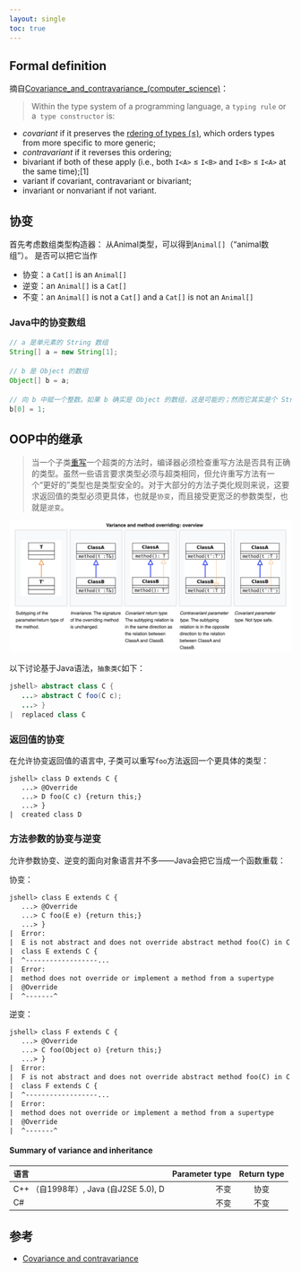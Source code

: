 ```yaml
---
layout: single
toc: true
---
```


## Formal definition

摘自[Covariance_and_contravariance_(computer_science)](https://176.122.157.231:5004/wiki/Covariance_and_contravariance_(computer_science))：

> Within the type system of a programming language, a `typing rule` or a` type constructor` is:
 - _covariant_ if it preserves the [rdering of types (≤)](https://176.122.157.231:5004/wiki/Subtype), which orders types from more specific to more generic;
 - _contravariant_ if it reverses this ordering;
 - bivariant if both of these apply (i.e., both `I<A>` ≤ `I<B>` and `I<B>` ≤ `I<A>` at the same time);[1]
 - variant if covariant, contravariant or bivariant;
 - invariant or nonvariant if not variant.

## 协变

首先考虑数组类型构造器： 从Animal类型，可以得到`Animal[]`（“animal数组”）。 是否可以把它当作

- 协变：a `Cat[]` is an `Animal[]`
- 逆变：an `Animal[]` is  a `Cat[]`
- 不变：an `Animal[]` is not a `Cat[]` and a `Cat[]` is not an `Animal[]`

### Java中的协变数组

```java
// a 是单元素的 String 数组
String[] a = new String[1];

// b 是 Object 的数组
Object[] b = a;

// 向 b 中赋一个整数。如果 b 确实是 Object 的数组，这是可能的；然而它其实是个 String 的数组，因此会发生 java.lang.ArrayStoreException
b[0] = 1;
```

## OOP中的继承

> 当一个子类[重写](https://176.122.157.231:3457/wiki/重写)一个超类的方法时，编译器必须检查重写方法是否具有正确的类型。虽然一些语言要求类型必须与超类相同，但允许重写方法有一个“更好的”类型也是类型安全的。对于大部分的方法子类化规则来说，这要求返回值的类型必须更具体，也就是`协变`，而且接受更宽泛的参数类型，也就是`逆变`。

![be914bff8d5611a54aa47597.png](/assets/img/be914bff8d5611a54aa47597.png)


以下讨论基于Java语法，`抽象类C`如下：
```java
jshell> abstract class C {
   ...> abstract C foo(C c);
   ...> }
|  replaced class C
```

### 返回值的协变

在允许协变返回值的语言中, 子类可以重写`foo`方法返回一个更具体的类型：

```
jshell> class D extends C {
   ...> @Override
   ...> D foo(C c) {return this;}
   ...> }
|  created class D
```

### 方法参数的协变与逆变

允许参数协变、逆变的面向对象语言并不多——Java会把它当成一个函数重载：

协变：

```
jshell> class E extends C {
   ...> @Override
   ...> C foo(E e) {return this;}
   ...> }
|  Error:
|  E is not abstract and does not override abstract method foo(C) in C
|  class E extends C {
|  ^------------------...
|  Error:
|  method does not override or implement a method from a supertype
|  @Override
|  ^-------^
```

逆变：
```
jshell> class F extends C {
   ...> @Override
   ...> C foo(Object o) {return this;}
   ...> }
|  Error:
|  F is not abstract and does not override abstract method foo(C) in C
|  class F extends C {
|  ^------------------...
|  Error:
|  method does not override or implement a method from a supertype
|  @Override
|  ^-------^
```

#### Summary of variance and inheritance

| 语言      |Parameter type|Return type|
| :-------- | --------:| :------: |
| C++ （自1998年）, Java (自J2SE 5.0), D    |   不变 |  协变  |
| C#    |   不变 |  不变  |

## 参考

- [Covariance and contravariance](https://176.122.157.231:5004/wiki/Covariance_and_contravariance_(computer_science))

